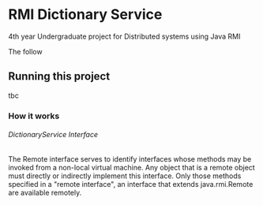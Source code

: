 # RMI Dictionary Service

4th year Undergraduate project for Distributed systems using Java RMI 

The follow


## Running this project 


tbc

### How it works

###### DictionaryService Interface
The Remote interface serves to identify interfaces whose methods may be invoked from a non-local virtual machine. Any object that is a remote object must directly or indirectly implement this interface. Only those methods specified in a "remote interface", an interface that extends java.rmi.Remote are available remotely.

